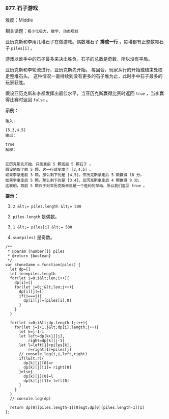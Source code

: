 ### 877. 石子游戏

难度：Middle

相关话题：`极小化极大`、`数学`、`动态规划`

亚历克斯和李用几堆石子在做游戏。偶数堆石子 **排成一行** ，每堆都有正整数颗石子 `piles[i]` 。



游戏以谁手中的石子最多来决出胜负。石子的总数是奇数，所以没有平局。



亚历克斯和李轮流进行，亚历克斯先开始。 每回合，玩家从行的开始或结束处取走整堆石头。 这种情况一直持续到没有更多的石子堆为止，此时手中石子最多的玩家获胜。



假设亚历克斯和李都发挥出最佳水平，当亚历克斯赢得比赛时返回 `true` ，当李赢得比赛时返回 `false` 。







 **示例：** 





```
输入：

[5,3,4,5]
输出：

true
解释：


亚历克斯先开始，只能拿前 5 颗或后 5 颗石子 。
假设他取了前 5 颗，这一行就变成了 [3,4,5] 。
如果李拿走前 3 颗，那么剩下的是 [4,5]，亚历克斯拿走后 5 颗赢得 10 分。
如果李拿走后 5 颗，那么剩下的是 [3,4]，亚历克斯拿走后 4 颗赢得 9 分。
这表明，取前 5 颗石子对亚历克斯来说是一个胜利的举动，所以我们返回 true 。

```





 **提示：** 





1.  `2 &lt;= piles.length &lt;= 500` 

2.  `piles.length`  是偶数。

3.  `1 &lt;= piles[i] &lt;= 500` 

4.  `sum(piles)` 是奇数。






```
/**
 * @param {number[]} piles
 * @return {boolean}
 */
var stoneGame = function(piles) {
  let dp=[]
  let len=piles.length
  for(let i=0;i&lt;len;i++){
    dp[i]=[]
    for(let j=0;j&lt;len;j++){
      dp[i][j]=[]
      if(i===j){
        dp[i][j]=[piles[i],0]
      }
    }
  }
  
  for(let i=0;i&lt;dp.length-1;i++){
    for(let j=i+1;j&lt;dp[i].length;j++){
      let k=j-1-i
      let left=dp[k+1][j],
          right=dp[k][j-1]
      let l=left[1]+piles[k],
          r=right[1]+piles[j]
      // console.log(i,j,left,right)
      if(l&lt;r){
        dp[k][j][0]=r
        dp[k][j][1]= right[0]       
      }else{
        dp[k][j][0]=l
        dp[k][j][1]= left[0]    
      }
    }
  }
  // console.log(dp)
  
  return dp[0][piles.length-1][0]&gt;dp[0][piles.length-1][1]
};



```
